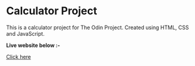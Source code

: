 # Calculator Project

This is a calculator project for The Odin Project. Created using HTML, CSS and JavaScript.


**Live website below :-**

[Click here](https://ghks0201.github.io/calculator-project/)